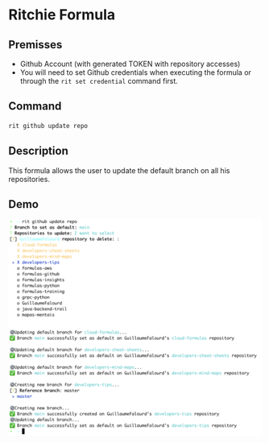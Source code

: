 # Ritchie Formula

## Premisses

- Github Account (with generated TOKEN with repository accesses)
- You will need to set Github credentials when executing the formula or through the `rit set credential` command first.

## Command

```bash
rit github update repo
```

## Description

This formula allows the user to update the default branch on all his repositories.

## Demo

<img class="special-img-class" src="/docs/img/rit-github-update-repo.png"/>
